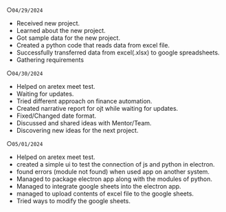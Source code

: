 ○`04/29/2024`
  - Received new project.
  - Learned about the new project.
  - Got sample data for the new project.
  - Created a python code that reads data from excel file.
  - Successfully transferred data from excel(.xlsx) to google spreadsheets.
  - Gathering requirements

○`04/30/2024`
  - Helped on aretex meet test.
  - Waiting for updates.
  - Tried different approach on finance automation.
  - Created narrative report for ojt while waiting for updates.
  - Fixed/Changed date format.
  - Discussed and shared ideas with Mentor/Team.
  - Discovering new ideas for the next project.

○`05/01/2024`
  - Helped on aretex meet test.
  - created a simple ui to test the connection of js and python in electron.
  - found errors (module not found) when used app on another system.
  - Managed to package electron app along with the modules of python.
  - Managed to integrate google sheets into the electron app.
  - managed to upload contents of excel file to the google sheets.
  - Tried ways to modify the google sheets.
